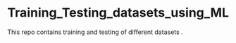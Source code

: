 # Training_Testing_datasets_using_ML
This repo contains training and testing of different datasets .
